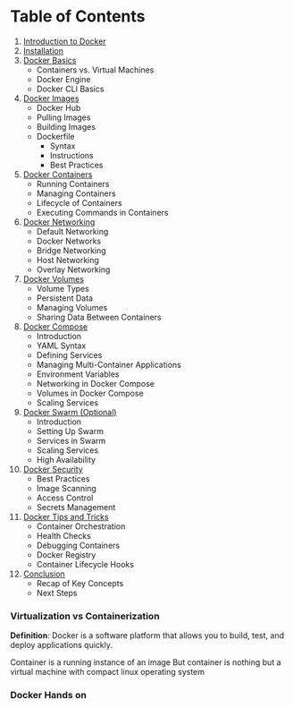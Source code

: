 # Table of Contents

1. [Introduction to Docker](#introduction-to-docker)
2. [Installation](#installation)
3. [Docker Basics](#docker-basics)
   - Containers vs. Virtual Machines
   - Docker Engine
   - Docker CLI Basics
4. [Docker Images](#docker-images)
   - Docker Hub
   - Pulling Images
   - Building Images
   - Dockerfile
      - Syntax
      - Instructions
      - Best Practices
5. [Docker Containers](#docker-containers)
   - Running Containers
   - Managing Containers
   - Lifecycle of Containers
   - Executing Commands in Containers
6. [Docker Networking](#docker-networking)
   - Default Networking
   - Docker Networks
   - Bridge Networking
   - Host Networking
   - Overlay Networking
7. [Docker Volumes](#docker-volumes)
   - Volume Types
   - Persistent Data
   - Managing Volumes
   - Sharing Data Between Containers
8. [Docker Compose](#docker-compose)
   - Introduction
   - YAML Syntax
   - Defining Services
   - Managing Multi-Container Applications
   - Environment Variables
   - Networking in Docker Compose
   - Volumes in Docker Compose
   - Scaling Services
9. [Docker Swarm (Optional)](#docker-swarm-optional)
   - Introduction
   - Setting Up Swarm
   - Services in Swarm
   - Scaling Services
   - High Availability
10. [Docker Security](#docker-security)
    - Best Practices
    - Image Scanning
    - Access Control
    - Secrets Management
11. [Docker Tips and Tricks](#docker-tips-and-tricks)
    - Container Orchestration
    - Health Checks
    - Debugging Containers
    - Docker Registry
    - Container Lifecycle Hooks
12. [Conclusion](#conclusion)
    - Recap of Key Concepts
    - Next Steps


### Virtualization vs Containerization
**Definition**: Docker is a software platform that allows you to build, test, and deploy applications quickly.

Container is a running instance of an image
But container is nothing but a virtual machine with compact linux operating system

### Docker Hands on
```Dockerfile

```